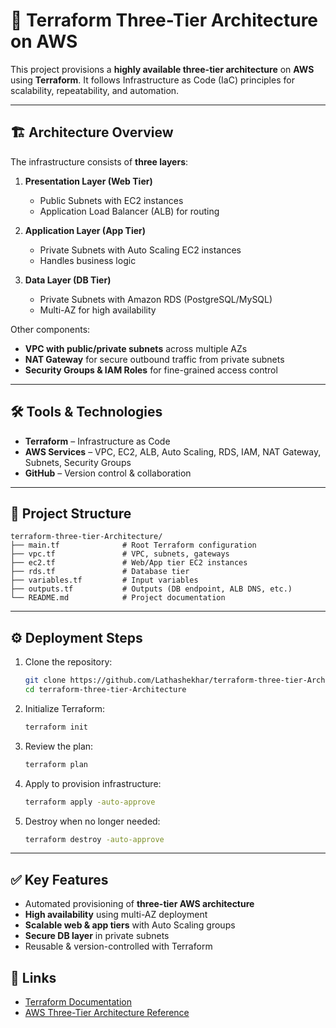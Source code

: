 # 🚀 Terraform Three-Tier Architecture on AWS

This project provisions a **highly available three-tier architecture** on **AWS** using **Terraform**. It follows Infrastructure as Code (IaC) principles for scalability, repeatability, and automation.

---

## 🏗️ Architecture Overview

The infrastructure consists of **three layers**:

1. **Presentation Layer (Web Tier)**

   * Public Subnets with EC2 instances
   * Application Load Balancer (ALB) for routing

2. **Application Layer (App Tier)**

   * Private Subnets with Auto Scaling EC2 instances
   * Handles business logic

3. **Data Layer (DB Tier)**

   * Private Subnets with Amazon RDS (PostgreSQL/MySQL)
   * Multi-AZ for high availability

Other components:

* **VPC with public/private subnets** across multiple AZs
* **NAT Gateway** for secure outbound traffic from private subnets
* **Security Groups & IAM Roles** for fine-grained access control

---

## 🛠️ Tools & Technologies

* **Terraform** – Infrastructure as Code
* **AWS Services** – VPC, EC2, ALB, Auto Scaling, RDS, IAM, NAT Gateway, Subnets, Security Groups
* **GitHub** – Version control & collaboration

---

## 📂 Project Structure

```
terraform-three-tier-Architecture/
├── main.tf              # Root Terraform configuration
├── vpc.tf               # VPC, subnets, gateways
├── ec2.tf               # Web/App tier EC2 instances
├── rds.tf               # Database tier
├── variables.tf         # Input variables
├── outputs.tf           # Outputs (DB endpoint, ALB DNS, etc.)
└── README.md            # Project documentation
```

---

## ⚙️ Deployment Steps

1. Clone the repository:

   ```bash
   git clone https://github.com/Lathashekhar/terraform-three-tier-Architecture.git
   cd terraform-three-tier-Architecture
   ```

2. Initialize Terraform:

   ```bash
   terraform init
   ```

3. Review the plan:

   ```bash
   terraform plan
   ```

4. Apply to provision infrastructure:

   ```bash
   terraform apply -auto-approve
   ```

5. Destroy when no longer needed:

   ```bash
   terraform destroy -auto-approve
   ```

---

## ✅ Key Features

* Automated provisioning of **three-tier AWS architecture**
* **High availability** using multi-AZ deployment
* **Scalable web & app tiers** with Auto Scaling groups
* **Secure DB layer** in private subnets
* Reusable & version-controlled with Terraform


## 🔗 Links

* [Terraform Documentation](https://developer.hashicorp.com/terraform/docs)
* [AWS Three-Tier Architecture Reference](https://aws.amazon.com/architecture/)

